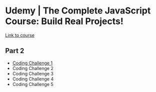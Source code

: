 # Udemy | The Complete JavaScript Course: Build Real Projects!

[Link to course](https://www.udemy.com/course/the-complete-javascript-course/)

## Part 2

* [Coding Challenge 1](/part-02/coding-challenge-1/README.md)
* Coding Challenge 2
* Coding Challenge 3
* Coding Challenge 4
* Coding Challenge 5


